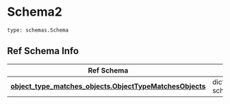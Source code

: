 # Schema2
```
type: schemas.Schema
```

## Ref Schema Info
Ref Schema | Input Type | Output Type
---------- | ---------- | -----------
[**object_type_matches_objects.ObjectTypeMatchesObjects**](../../../../../../components/schema/object_type_matches_objects.md) | dict, schemas.immutabledict | schemas.immutabledict
